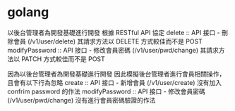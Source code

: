 # golang

以後台管理者為開發基礎進行開發
根據 RESTful API 協定
delete :: API 接口 - 刪除會員 (/v1/user/delete) 其請求方法以 DELETE 方式較佳而不是 POST
modifyPassword :: API 接口 - 修改會員密碼 (/v1/user/pwd/change) 其請求方法以 PATCH 方式較佳而不是 POST

因為以後台管理者為開發基礎進行開發
因此模擬後台管理者進行會員相關操作，且會有以下行為忽略
create :: API 接口 - 新增會員 (/v1/user/create) 沒有加入 confrim password 的作法
modifyPassword :: API 接口 - 修改會員密碼 (/v1/user/pwd/change) 沒有進行會員密碼驗證的作法
